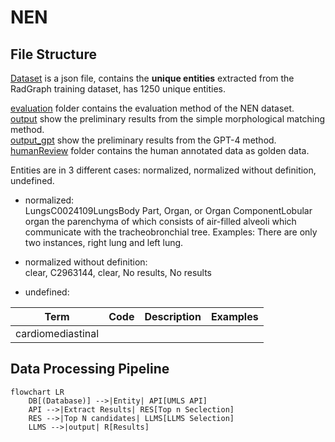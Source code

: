 # NEN
## File Structure
 [Dataset](resource/unique_entities_set.json) is a json file, contains the **unique entities** extracted from the RadGraph training dataset, has 1250 unique entities.


[evaluation](evaluation.ipynb) folder contains the evaluation method of the NEN dataset.  
[output](resource/simple/output.csv) show the preliminary results from the simple morphological matching method.  
[output_gpt](resource/gpt/output_gpt.csv) show the preliminary results from the GPT-4 method.  
[humanReview](humanReview/reviewed.xlsx) folder contains the human annotated data as golden data.

Entities are in 3 different cases: normalized, normalized without definition, undefined.

- normalized:  
    LungsC0024109LungsBody Part, Organ, or Organ ComponentLobular organ the parenchyma of which consists of air-filled alveoli which communicate with the tracheobronchial tree. Examples: There are only two instances, right lung and left lung.
- normalized without definition:  
    clear, C2963144, clear, No results, No results
    
- undefined:

| Term              | Code | Description | Examples |
|-------------------|------|-------------|----------|
| cardiomediastinal |      |             |          |

<!-- 
TODO 
entity_nor 代码。
llama的方案
 -->


## Data Processing Pipeline
```mermaid
flowchart LR
    DB[(Database)] -->|Entity| API[UMLS API]
    API -->|Extract Results| RES[Top n Seclection]
    RES -->|Top N candidates| LLMS[LLMS Selection]
    LLMS -->|output| R[Results]
```

